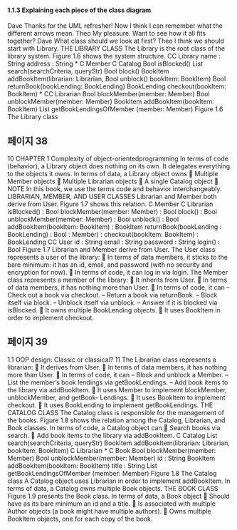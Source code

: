 #### 1.1.3 Explaining each piece of the class diagram

Dave Thanks for the UML refresher! Now I think I can remember what the different
arrows mean.
Theo My pleasure. Want to see how it all fits together?
Dave What class should we look at first?
Theo I think we should start with Library.
THE LIBRARY CLASS
The Library is the root class of the library system. Figure 1.6 shows the system structure.
CC Library
name : String
address : String
*
C Member
C Catalog
Bool isBlocked()
List<Book> search(searchCriteria, queryStr) Bool block()
BookItem addBookItem(librarian: Librarian, Bool unblock()
bookItem: BookItem) Bool returnBook(bookLending: BookLending)
BookLending checkout(bookItem: BookItem)
*
CC Librarian
Bool blockMember(member: Member)
Bool unblockMember(member: Member)
BookItem addBookItem(bookItem: BookItem)
List<BookLending> getBookLendingsOfMember
(member: Member)
Figure 1.6 The Library class

## 페이지 38

10 CHAPTER 1 Complexity of object-orientedprogramming
In terms of code (behavior), a Library object does nothing on its own. It delegates
everything to the objects it owns. In terms of data, a Library object owns
 Multiple Member objects
 Multiple Librarian objects
 A single Catalog object
 NOTE In this book, we use the terms code and behavior interchangeably.
LIBRARIAN, MEMBER, AND USER CLASSES
Librarian and Member both derive from User. Figure 1.7 shows this relation.
C Member C Librarian
isBlocked() : Bool blockMember(member: Member) : Bool
block() : Bool unblockMember(member: Member) : Bool
unblock() : Bool addBookItem(bookItem: BookItem) : BookItem
returnBook(bookLending : BookLending) : Bool : Member) :
checkout(bookItem: BookItem) : BookLending
CC User
id : String
email : String
password : String
login() : Bool
Figure 1.7 Librarian and Member derive from User.
The User class represents a user of the library:
 In terms of data members, it sticks to the bare minimum: it has an id, email,
and password (with no security and encryption for now).
 In terms of code, it can log in via login.
The Member class represents a member of the library:
 It inherits from User.
 In terms of data members, it has nothing more than User.
 In terms of code, it can
– Check out a book via checkout.
– Return a book via returnBook.
– Block itself via block.
– Unblock itself via unblock.
– Answer if it is blocked via isBlocked.
 It owns multiple BookLending objects.
 It uses BookItem in order to implement checkout.

## 페이지 39

1.1 OOP design: Classic or classical? 11
The Librarian class represents a librarian:
 It derives from User.
 In terms of data members, it has nothing more than User.
 In terms of code, it can
– Block and unblock a Member.
– List the member’s book lendings via getBookLendings.
– Add book items to the library via addBookItem.
 It uses Member to implement blockMember, unblockMember, and getBook-
Lendings.
 It uses BookItem to implement checkout.
 It uses BookLending to implement getBookLendings.
THE CATALOG CLASS
The Catalog class is responsible for the management of the books. Figure 1.8 shows
the relation among the Catalog, Librarian, and Book classes. In terms of code, a
Catalog object can
 Search books via search.
 Add book items to the library via addBookItem.
C Catalog
List<Book> search(searchCriteria, queryStr)
BookItem addBookItem(librarian: Librarian, bookItem: BookItem)
C Librarian *
C Book
Bool blockMember(member: Member)
Bool unblockMember(member: Member) id : String
BookItem addBookItem(bookItem: BookItem) title : String
List<BookLending> getBookLendingsOfMember (member: Member)
Figure 1.8 The Catalog class
A Catalog object uses Librarian in order to implement addBookItem. In terms of
data, a Catalog owns multiple Book objects.
THE BOOK CLASS
Figure 1.9 presents the Book class. In terms of data, a Book object
 Should have as its bare minimum an id and a title.
 Is associated with multiple Author objects (a book might have multiple authors).
 Owns multiple BookItem objects, one for each copy of the book.